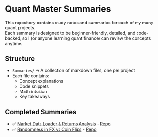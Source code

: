 # Quant Master Summaries

This repository contains study notes and summaries for each of my many quant projects.  
Each summary is designed to be beginner-friendly, detailed, and code-backed, so I (or anyone learning quant finance) can review the concepts anytime.

## Structure
- `Summaries/` → A collection of markdown files, one per project
- Each file contains:
  - Concept explanations
  - Code snippets
  - Math intuition
  - Key takeaways

## Completed Summaries
- ✅ [Market Data Loader & Returns Analysis](Summaries/market_data_returns.md) - [Repo](https://github.com/princeoncada/quant-market-data-analysis)
- ✅ [Randomness in FX vs Coin Flips](Summaries/randomness_fx_coin.md) - [Repo](https://github.com/princeoncada/quant-randomness-tests)
